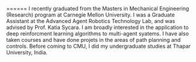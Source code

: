 <!-- ---
permalink: /
title: "About me"
excerpt: "About me"
author_profile: true
redirect_from: 
  - /about/
  - /about.html
--- -->

======
I recently graduated from the Masters in Mechanical Engineering (Research) program at Carnegie Mellon University. I was a Graduate Assistant at the Advanced Agent Robotics Technology Lab, and was advised by Prof. Katia Sycara. I am broadly interested in the application to deep reinforcment learning algorithms to multi-agent syatems. I have also taken courses and have done projets in the areas of path planning and controls. Before coming to CMU, I did my undergraduate studies at Thapar University, India.